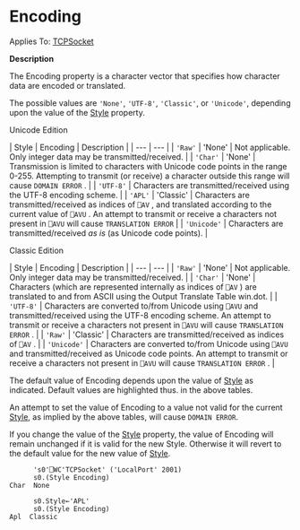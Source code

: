 




<h1 class="heading"><span class="name">Encoding</span></h1>

Applies To: [TCPSocket](../a-z/tcpsocket.md)


**Description**


The Encoding property is a character vector that specifies how character data
are encoded or translated.



The possible values are `'None'`,
`'UTF-8'`, `'Classic'`, or `'Unicode'`, depending upon the value of the [Style](../a-z/style.md) property.



Unicode Edition


| Style | Encoding | Description |
| --- | ---  |
| `'Raw'` | 'None' | Not applicable. Only integer data may be transmitted/received. |
| `'Char'` | 'None' | Transmission is limited to characters with Unicode code points in the         range 0-255. Attempting to transmit (or receive) a character outside         this range will cause `DOMAIN ERROR` . |
| `'UTF-8'` | Characters are transmitted/received using the UTF-8 encoding scheme. |
| `'APL'` | 'Classic' | Characters are transmitted/received as indices of `⎕AV` ,         and translated according to the current value of `⎕AVU` .         An attempt to transmit or receive a characters not present in `⎕AVU` will cause `TRANSLATION ERROR` |
| `'Unicode'` | Characters are transmitted/received *as is* (as Unicode code         points). |




Classic Edition


| Style | Encoding | Description |
| --- | ---  |
| `'Raw'` | 'None' | Not applicable. Only integer data may be transmitted/received. |
| `'Char'` | 'None' | Characters (which are represented internally as indices of `⎕AV` ) are         translated to and from ASCII using the Output Translate Table win.dot. |
| `'UTF-8'` | Characters are converted to/from Unicode using `⎕AVU` and transmitted/received using the UTF-8 encoding scheme. An attempt to         transmit or receive a characters not present in `⎕AVU` will cause `TRANSLATION ERROR` . |
| `'Raw'` | 'Classic' | Characters are transmitted/received as indices of `⎕AV` . |
| `'Unicode'` | Characters are converted to/from Unicode using `⎕AVU` and transmitted/received as Unicode code points. An attempt to transmit         or receive a characters not present in `⎕AVU` will cause `TRANSLATION ERROR` . |



The default value of Encoding depends upon the value of [Style](../a-z/style.md) as indicated.  Default values are highlighted thus.  in the above tables.


An attempt to set the value of Encoding to a value not valid for the current [Style](../a-z/style.md),
as implied by the above tables, will cause `DOMAIN ERROR`.


If you change the value of the [Style](../a-z/style.md) property, the value of Encoding will remain unchanged if it is valid for the new
Style. Otherwise it will revert to the default value for the new value of [Style](../a-z/style.md).
```apl
      's0'⎕WC'TCPSocket' ('LocalPort' 2001)
      s0.(Style Encoding)
Char  None 

      s0.Style←'APL'
      s0.(Style Encoding)
Apl  Classic
```


